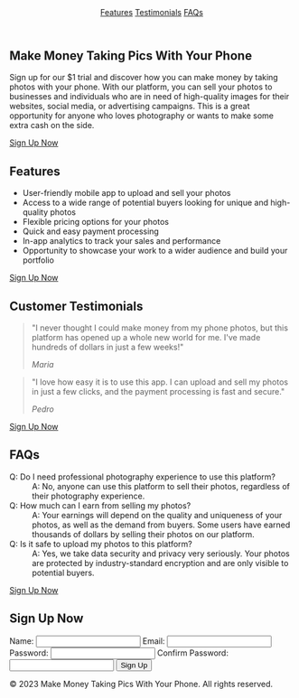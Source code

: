 <!DOCTYPE html>
<html lang="en">
<head>
<link rel="stylesheet" type="text/css" href="style.css">
	<meta charset="UTF-8">
	<meta name="viewport" content="width=device-width, initial-scale=1.0">
	<title>Make Money Taking Pics With Your Phone</title>
	<link rel="stylesheet" href="style.css">
</head>
<body>
	<header>
		<nav>
			<a href="#features">Features</a>
			<a href="#testimonials">Testimonials</a>
			<a href="#faq">FAQs</a>
		</nav>
	</header>
	<main>
		<section id="offer">
			<h1>Make Money Taking Pics With Your Phone</h1>
			<p>Sign up for our $1 trial and discover how you can make money by taking photos with your phone. With our platform, you can sell your photos to businesses and individuals who are in need of high-quality images for their websites, social media, or advertising campaigns. This is a great opportunity for anyone who loves photography or wants to make some extra cash on the side.</p>
			<a href="#signup" class="cta-btn">Sign Up Now</a>
		</section>
		<section id="features">
			<h2>Features</h2>
			<ul>
				<li>User-friendly mobile app to upload and sell your photos</li>
				<li>Access to a wide range of potential buyers looking for unique and high-quality photos</li>
				<li>Flexible pricing options for your photos</li>
				<li>Quick and easy payment processing</li>
				<li>In-app analytics to track your sales and performance</li>
				<li>Opportunity to showcase your work to a wider audience and build your portfolio</li>
			</ul>
			<a href="#signup" class="cta-btn">Sign Up Now</a>
		</section>
		<section id="testimonials">
			<h2>Customer Testimonials</h2>
			<blockquote>
				<p>"I never thought I could make money from my phone photos, but this platform has opened up a whole new world for me. I've made hundreds of dollars in just a few weeks!"</p>
				<cite>Maria</cite>
			</blockquote>
			<blockquote>
				<p>"I love how easy it is to use this app. I can upload and sell my photos in just a few clicks, and the payment processing is fast and secure."</p>
				<cite>Pedro</cite>
			</blockquote>
			<a href="#signup" class="cta-btn">Sign Up Now</a>
		</section>
		<section id="faq">
			<h2>FAQs</h2>
			<dl>
				<dt>Q: Do I need professional photography experience to use this platform?</dt>
				<dd>A: No, anyone can use this platform to sell their photos, regardless of their photography experience.</dd>
				<dt>Q: How much can I earn from selling my photos?</dt>
				<dd>A: Your earnings will depend on the quality and uniqueness of your photos, as well as the demand from buyers. Some users have earned thousands of dollars by selling their photos on our platform.</dd>
				<dt>Q: Is it safe to upload my photos to this platform?</dt>
				<dd>A: Yes, we take data security and privacy very seriously. Your photos are protected by industry-standard encryption and are only visible to potential
                    buyers.</dd>
			</dl>
			<a href="#signup" class="cta-btn">Sign Up Now</a>
		</section>
		<section id="signup">
			<h2>Sign Up Now</h2>
			<form action="#" method="post">
				<label for="name">Name:</label>
				<input type="text" id="name" name="name" required>
				<label for="email">Email:</label>
				<input type="email" id="email" name="email" required>
				<label for="password">Password:</label>
				<input type="password" id="password" name="password" required>
				<label for="confirm-password">Confirm Password:</label>
				<input type="password" id="confirm-password" name="confirm-password" required>
				<input type="submit" value="Sign Up" class="cta-btn">
			</form>
		</section>
	</main>
	<footer>
		<p>&copy; 2023 Make Money Taking Pics With Your Phone. All rights reserved.</p>
	</footer>
	<script src="app.js"></script>
</body>
</html>
